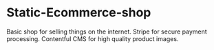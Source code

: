 # Static-Ecommerce-shop
Basic shop for selling things on the internet. Stripe for secure payment processing. Contentful CMS for high quality product images.
